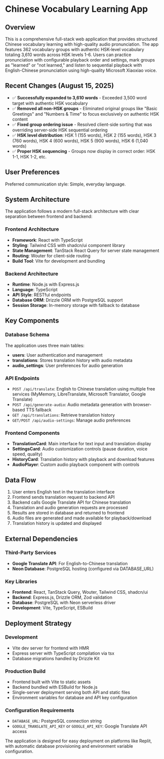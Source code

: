 # Chinese Vocabulary Learning App

## Overview

This is a comprehensive full-stack web application that provides structured Chinese vocabulary learning with high-quality audio pronunciation. The app features 362 vocabulary groups with authentic HSK-level vocabulary totaling 3,610 words across HSK levels 1-6. Users can practice pronunciation with configurable playback order and settings, mark groups as "learned" or "not learned," and listen to sequential playback with English-Chinese pronunciation using high-quality Microsoft Xiaoxiao voice.

## Recent Changes (August 15, 2025)

- ✅ **Successfully expanded to 3,610 words** - Exceeded 3,500 word target with authentic HSK vocabulary
- ✅ **Removed all non-HSK groups** - Eliminated original groups like "Basic Greetings" and "Numbers & Time" to focus exclusively on authentic HSK content
- ✅ **Fixed group ordering issue** - Resolved client-side sorting that was overriding server-side HSK sequential ordering
- ✅ **HSK level distribution**: HSK 1 (155 words), HSK 2 (155 words), HSK 3 (760 words), HSK 4 (600 words), HSK 5 (900 words), HSK 6 (1,040 words)
- ✅ **Proper HSK sequencing** - Groups now display in correct order: HSK 1-1, HSK 1-2, etc.

## User Preferences

Preferred communication style: Simple, everyday language.

## System Architecture

The application follows a modern full-stack architecture with clear separation between frontend and backend:

### Frontend Architecture
- **Framework**: React with TypeScript
- **Styling**: Tailwind CSS with shadcn/ui component library
- **State Management**: TanStack React Query for server state management
- **Routing**: Wouter for client-side routing
- **Build Tool**: Vite for development and bundling

### Backend Architecture
- **Runtime**: Node.js with Express.js
- **Language**: TypeScript
- **API Style**: RESTful endpoints
- **Database ORM**: Drizzle ORM with PostgreSQL support
- **Session Storage**: In-memory storage with fallback to database

## Key Components

### Database Schema
The application uses three main tables:
- **users**: User authentication and management
- **translations**: Stores translation history with audio metadata
- **audio_settings**: User preferences for audio generation

### API Endpoints
- `POST /api/translate`: English to Chinese translation using multiple free services (MyMemory, LibreTranslate, Microsoft Translator, Google Translate)
- `POST /api/generate-audio`: Audio metadata generation with browser-based TTS fallback
- `GET /api/translations`: Retrieve translation history
- `GET/POST /api/audio-settings`: Manage audio preferences

### Frontend Components
- **TranslationCard**: Main interface for text input and translation display
- **SettingsCard**: Audio customization controls (pause duration, voice speed, quality)
- **HistoryCard**: Translation history with playback and download features
- **AudioPlayer**: Custom audio playback component with controls

## Data Flow

1. User enters English text in the translation interface
2. Frontend sends translation request to backend API
3. Backend calls Google Translate API for Chinese translation
4. Translation and audio generation requests are processed
5. Results are stored in database and returned to frontend
6. Audio files are generated and made available for playback/download
7. Translation history is updated and displayed

## External Dependencies

### Third-Party Services
- **Google Translate API**: For English-to-Chinese translation
- **Neon Database**: PostgreSQL hosting (configured via DATABASE_URL)

### Key Libraries
- **Frontend**: React, TanStack Query, Wouter, Tailwind CSS, shadcn/ui
- **Backend**: Express.js, Drizzle ORM, Zod validation
- **Database**: PostgreSQL with Neon serverless driver
- **Development**: Vite, TypeScript, ESBuild

## Deployment Strategy

### Development
- Vite dev server for frontend with HMR
- Express server with TypeScript compilation via tsx
- Database migrations handled by Drizzle Kit

### Production Build
- Frontend built with Vite to static assets
- Backend bundled with ESBuild for Node.js
- Single-server deployment serving both API and static files
- Environment variables for database and API key configuration

### Configuration Requirements
- `DATABASE_URL`: PostgreSQL connection string
- `GOOGLE_TRANSLATE_API_KEY` or `GOOGLE_API_KEY`: Google Translate API access

The application is designed for easy deployment on platforms like Replit, with automatic database provisioning and environment variable configuration.